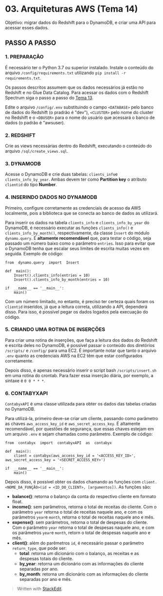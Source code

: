 # 03. Arquiteturas AWS (Tema 14)

Objetivo: migrar dados do Redshift para o DynamoDB, e criar uma API para acessar esses dados.

## PASSO A PASSO

### 1. PREPARAÇÃO

É necessário ter o Python 3.7 ou superior instalado. Instale o conteúdo do arquivo `/config/requirements.txt` utilizando `pip install -r requirements.txt`. 

Os passos descritos assumem que os dados necessários já estão no Redshift e no Glue Data Catalog. Para acessar os dados com o Redshift Spectrum siga o passo a passo do [Tema 13](https://github.com/ilegra/data-engineering-team/blob/fd83ad4a8259c7962ba83c07b5fa6eec7dd198be/Cloud%20Data%20Engineering%20Training/2-cloud-data-engineering/lucas-scalon/tema13/REDME.md).

Edite o arquivo `/config/.env` substituindo o campo `<DATABASE>` pelo banco de dados do Redshift (o pradrão é "dev"), `<CLUSTER>` pelo nome do cluster no Redshift e o `<DBUSER>` para o nome do usuário que acessará o banco de dados (o padrão é "awsuser).


### 2. REDSHIFT

Crie as views necessárias dentro do Redshift, executando o conteúdo do arquivo `/sql/create_views.sql`.

### 3. DYNAMODB

Acesse o DynamoDB e crie duas tabelas: `clients_info`e `clients_info_by_year`. Ambas devem ter como **Partition key** o atributo `clientid` do tipo **Number**.

### 4. INSERINDO DADOS NO DYNAMODB

Primeiro, configure corretamente as credenciais de acesso da AWS localmente, pois a biblioteca que se conecta ao banco de dados as utilizará.

Para inserir os dados na tabela `clients_info` e `clients_info_by_year` do DynamoDB, é necessário executar as funções `clients_info()` e `clients_info_by_month()`, respectivamente, da classe `Insert` do módulo `dynamo.query`. É **altamente recomendável** que, para testar o código, seja passado um número baixo como o parâmetro `entries`. Isso para evitar que o DynamoDB tenha que escalar seus limites de escrita muitas vezes em seguida. Exemplo de código:

    from  dynamo.query  import  Insert
    
    def  main():
    	Insert().clients_info(entries = 10)
    	Insert().clients_info_by_month(entries = 10)
    
    if  __name__ == '__main__':
    	main()

Com um número limitado, no entanto, é preciso ter certeza quais foram os `clientid` inseridos, já que a leitura correta, utilizando a API, dependerá disso. Para isso, é possível pegar os dados logados pela execuação do código.

### 5. CRIANDO UMA ROTINA DE INSERÇÕES

Para criar uma rotina de inserções, que faça a leitura dos dados do Redshift e escrita deles no DynamoDB, é possível passar o conteúdo dos diretórios `/scripts/` e `/config/` para uma EC2. É importante notar que tanto o arquivo `.env` quanto as credenciais AWS na EC2 têm que estar configurados corretamente.

Depois disso, é apenas necessário inserir o script bash `/scripts/insert.sh` em uma rotina do crontab. Para fazer essa inserção diária, por exemplo, a sintaxe é `0 0 * * *`.

### 6. CONTABYXAPI

`ContabyxAPI` é uma classe utilizada para obter os dados das tabelas criadas no DynamoDB.

Para utilizá-la, primeiro deve-se criar um cliente, passando como parâmetro as chaves `aws_access_key_id` e `aws_secret_access_key`. É altamente recomendável, por questões de segurança, que essas chaves estejam em um arquivo `.env` e sejam chamadas como parâmetro. Exemplo de código:

    from  contabyx  import  contabyxAPI  as  contabyx
    
    def  main():
    	client = contabyx(aws_access_key_id = '<ACCESS_KEY_ID>', aws_secret_access_key = '<SECRET_ACCESS_KEY>')
    
    if  __name__ == '__main__':
    	main()

Depois disso, é possível obter os dados chamando as funções com `client.<NOME_DA_FUNÇÃO>(id = <ID_DO_CLIENT>, [argumentos])`. As funções são:

 - **balance()**: retorna o balanço da conta do respectivo cliente em formato float.
 - **income()**: sem parâmetros, retorna o total de receitas do cliente. Com o parâmetro `year` retorna o total de receitas naquele ano, e com os parâmetros `year`e `month`, retorna o total de receitas naquele ano e mês.
 -  **expense()**: sem parâmetros, retorna o total de despesas do cliente. Com o parâmetro `year` retorna o total de despesas naquele ano, e com os parâmetros `year`e `month`, retorn o total de despesas naquele ano e mês.
 - **client()**: além do parêmetros `id`, é necessário passar o parâmetro `return_type`, que pode ser:
	 - **total**: retorna um dicionário com o balanço, as receitas e as despesas totais do cliente.
	 - **by_year**: retorna um dicionário com as informações do cliente separadas por ano.
	 - **by_month**: retorna um dicionário com as informações do cliente separadas por ano e mês. 

> Written with [StackEdit](https://stackedit.io/).